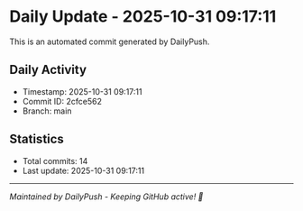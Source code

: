 # Daily Update - 2025-10-31 09:17:11

This is an automated commit generated by DailyPush.

## Daily Activity
- Timestamp: 2025-10-31 09:17:11
- Commit ID: 2cfce562
- Branch: main

## Statistics
- Total commits: 14
- Last update: 2025-10-31 09:17:11

---
*Maintained by DailyPush - Keeping GitHub active! 🚀*
